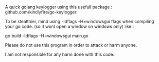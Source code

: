 A quick golang keylogger using this usefull package : github.com/kindlyfire/go-keylogger

To be stealthier, mind using -ldflags -H=windowsgui flags when compiling your go code. (so it wont open a window on windows only)
like :

go build -ldflags -H=windowsgui main.go

Please do not use this program in order to attack or harm anyone.

I am not responsible for any harm done with this code. 
